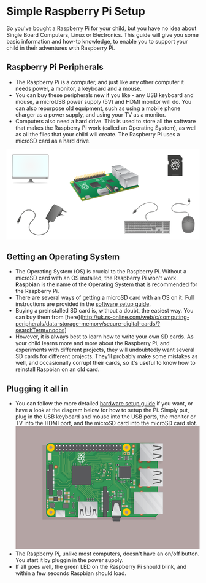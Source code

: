 # Simple Raspberry Pi Setup

So you've bought a Raspberry Pi for your child, but you have no idea about Single Board Computers, Linux or Electronics. This guide will give you some basic information and how-to knowledge, to enable you to support your child in their adventures with Raspberry Pi.

## Raspberry Pi Peripherals
- The Raspberry Pi is a computer, and just like any other computer it needs power, a monitor, a keyboard and a mouse.
- You can buy these peripherals new if you like - any USB keyboard and mouse, a microUSB power supply (5V) and HDMI monitor will do. You can also repurpose old equipment, such as using a mobile phone charger as a power supply, and using your TV as a monitor.
- Computers also need a hard drive. This is used to store all the software that makes the Raspberry Pi work (called an Operating System), as well as all the files that your child will create. The Raspberry Pi uses a microSD card as a hard drive.

![](images/all-the-things.png)

## Getting an Operating System
- The Operating System (OS) is crucial to the Raspberry Pi. Without a microSD card with an OS installed, the Raspberry Pi won't work. **Raspbian** is the name of the Operating System that is recommended for the Raspberry Pi.
- There are several ways of getting a microSD card with an OS on it. Full instructions are provided in the [software setup guide](https://www.raspberrypi.org/learning/help-software-guide).
- Buying a preinstalled SD card is, without a doubt, the easiest way. You can buy them from [here](http://uk.rs-online.com/web/c/computing-peripherals/data-storage-memory/secure-digital-cards/?searchTerm=noobs]
- However, it is always best to learn how to write your own SD cards. As your child learns more and more about the Raspberry Pi, and experiments with different projects, they will undoubtedly want several SD cards for different projects. They'll probably make some mistakes as well, and occasionally corrupt their cards, so it's useful to know how to reinstall Raspbian on an old card.

## Plugging it all in
- You can follow the more detailed [hardware setup guide](https://www.raspberrypi.org/learning/help-hardware-guide) if you want, or have a look at the diagram below for how to setup the Pi. Simply put, plug in the USB keyboard and mouse into the USB ports, the monitor or TV into the HDMI port, and the microSD card into the microSD card slot.
![](images/plug-in.gif)
- The Raspberry Pi, unlike most computers, doesn't have an on/off button. You start it by pluggin in the power supply.
- If all goes well, the green LED on the Raspberry Pi should blink, and within a few seconds Raspbian should load.
